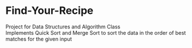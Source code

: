 # Find-Your-Recipe
 Project for Data Structures and Algorithm Class  
 Implements Quick Sort and Merge Sort to sort the data in the order of best matches for the given input  
